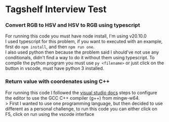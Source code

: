 # Tagshelf Interview Test

### Convert RGB to HSV and HSV to RGB using typescript

For running this code you must have node install, I'm using v20.10.0 <br>
I used typescript for this problem, if you want to executed with an example, first do `npm install`, and then `npm run one`. <br>
I also used python then because the problem said I should've not use any conditionals, didn't find a way to do it without them using typescript. To compile the python program you must use `py <filename>` or just click on the button in vscode, must have python 3 installed.

### Return value with coordenates using C++

For running this code I followed the [visual studio docs](https://code.visualstudio.com/docs/cpp/config-mingw) steps to configure the editor to use the GCC C++ compiler (g++) from mingw-w64. <br>>
First I wanted to use one programming language, but then decided to use different as a personal challenge, to run this code you can either click on F5, click on run using the vscode interface